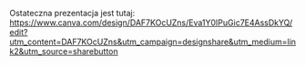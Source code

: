 Ostateczna prezentacja jest tutaj: https://www.canva.com/design/DAF7KOcUZns/Eva1Y0IPuGic7E4AssDkYQ/edit?utm_content=DAF7KOcUZns&utm_campaign=designshare&utm_medium=link2&utm_source=sharebutton
